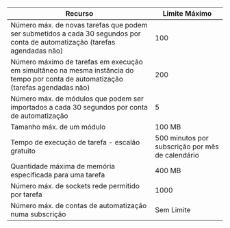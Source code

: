 | Recurso | Limite Máximo |
| --- | --- |
| Número máx. de novas tarefas que podem ser submetidos a cada 30 segundos por conta de automatização (tarefas agendadas não) |100 |
| Número máximo de tarefas em execução em simultâneo na mesma instância do tempo por conta de automatização (tarefas agendadas não) |200 |
| Número máx. de módulos que podem ser importados a cada 30 segundos por conta de automatização |5 |
| Tamanho máx. de um módulo |100 MB |
| Tempo de execução de tarefa - escalão gratuito |500 minutos por subscrição por mês de calendário |
| Quantidade máxima de memória especificada para uma tarefa |400 MB |
| Número máx. de sockets rede permitido por tarefa |1000 |
| Número máx. de contas de automatização numa subscrição |Sem Limite |
